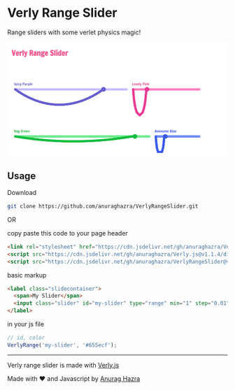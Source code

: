 # Verly Range Slider

Range sliders with some verlet physics magic!

![Verly Range Slider](./assets/screenshot.png)

## Usage

Download

```bash
git clone https://github.com/anuraghazra/VerlyRangeSlider.git
```

OR

copy paste this code to your page header

```html
<link rel="stylesheet" href="https://cdn.jsdelivr.net/gh/anuraghazra/VerlyRangeSlider@v1.0.2/src/style.css" />
<script src="https://cdn.jsdelivr.net/gh/anuraghazra/Verly.js@v1.1.4/dist/verly.bundle.js"></script>
<script src="https://cdn.jsdelivr.net/gh/anuraghazra/VerlyRangeSlider@v1.0.2/src/VerlyRange.js"></script>
```

basic markup

```html
<label class="slidecontainer">
  <span>My Slider</span>
  <input class="slider" id="my-slider" type="range" min="1" step="0.01" max="100" value="20" />
</label>
```

in your js file

```javascript
// id, color
VerlyRange('my-slider', '#655ecf');
```

---

Verly range slider is made with [Verly.js](https://github.com/anuraghazra/Verly.js)

Made with :heart: and Javascript by [Anurag Hazra](http://anuraghazra.github.io)


